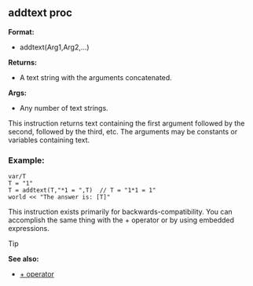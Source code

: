 ## addtext proc

**Format:**
+   addtext(Arg1,Arg2,...)

**Returns:**
+   A text string with the arguments concatenated.

**Args:**
+   Any number of text strings.

This instruction returns text containing the first argument
followed by the second, followed by the third, etc. The arguments may be
constants or variables containing text.
### Example:

``` dm
var/T
T = "1"
T = addtext(T,"*1 = ",T)  // T = "1*1 = 1"
world << "The answer is: [T]"
```
 
This instruction exists primarily for backwards-compatibility. You can
accomplish the same thing with the + operator or by using embedded
expressions.

> [!TIP] 
> **See also:**
> +   [+ operator](/ref/operator/+.md) 